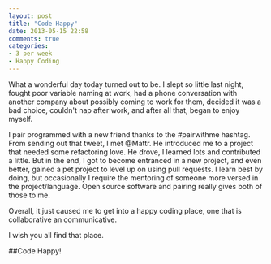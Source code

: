 ```yaml
---
layout: post
title: "Code Happy"
date: 2013-05-15 22:58
comments: true
categories: 
- 3 per week
- Happy Coding
---
```


What a wonderful day today turned out to be.  I slept so little last night, fought poor variable naming at work, had a phone conversation with another company about possibly coming to work for them, decided it was a bad choice, couldn't nap after work, and after all that, began to enjoy myself.

I pair programmed with a new friend thanks to the #pairwithme hashtag. From sending out that tweet, I met @Mattr. He introduced me to a project that needed some refactoring love.  He drove, I learned lots and contributed a little.  But in the end, I got to become entranced in a new project, and even better, gained a pet project to level up on using pull requests.  I learn best by doing, but occasionally I require the mentoring of someone more versed in the project/language. Open source software and pairing really gives both of those to me.

Overall, it just caused me to get into a happy coding place, one that is collaborative an communicative.

I wish you all find that place.

##Code Happy!
